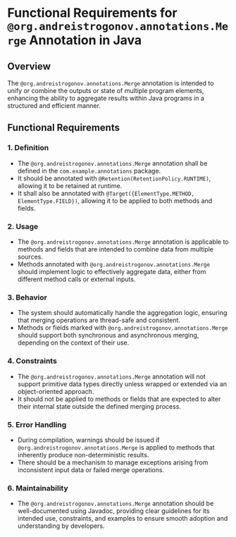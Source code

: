 # Functional Requirements for `@org.andreistrogonov.annotations.Merge` Annotation in Java

## Overview
The `@org.andreistrogonov.annotations.Merge` annotation is intended to unify or combine the outputs or state of multiple program elements, enhancing the ability to aggregate results within Java programs in a structured and efficient manner.

## Functional Requirements

### 1. Definition
- The `@org.andreistrogonov.annotations.Merge` annotation shall be defined in the `com.example.annotations` package.
- It should be annotated with `@Retention(RetentionPolicy.RUNTIME)`, allowing it to be retained at runtime.
- It shall also be annotated with `@Target({ElementType.METHOD, ElementType.FIELD})`, allowing it to be applied to both methods and fields.

### 2. Usage
- The `@org.andreistrogonov.annotations.Merge` annotation is applicable to methods and fields that are intended to combine data from multiple sources.
- Methods annotated with `@org.andreistrogonov.annotations.Merge` should implement logic to effectively aggregate data, either from different method calls or external inputs.

### 3. Behavior
- The system should automatically handle the aggregation logic, ensuring that merging operations are thread-safe and consistent.
- Methods or fields marked with `@org.andreistrogonov.annotations.Merge` should support both synchronous and asynchronous merging, depending on the context of their use.

### 4. Constraints
- The `@org.andreistrogonov.annotations.Merge` annotation will not support primitive data types directly unless wrapped or extended via an object-oriented approach.
- It should not be applied to methods or fields that are expected to alter their internal state outside the defined merging process.

### 5. Error Handling
- During compilation, warnings should be issued if `@org.andreistrogonov.annotations.Merge` is applied to methods that inherently produce non-deterministic results.
- There should be a mechanism to manage exceptions arising from inconsistent input data or failed merge operations.

### 6. Maintainability
- The `@org.andreistrogonov.annotations.Merge` annotation should be well-documented using Javadoc, providing clear guidelines for its intended use, constraints, and examples to ensure smooth adoption and understanding by developers.
